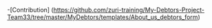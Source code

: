 -[Contribution] (https://github.com/zuri-training/My-Debtors-Project-Team33/tree/master/MyDebtors/templates/About_us_debtors_form)
